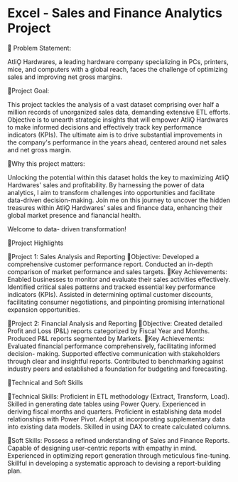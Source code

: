 # Excel - Sales and Finance Analytics Project

💾 Problem Statement:

AtliǪ Hardwares, a leading hardware company specializing in PCs, printers, mice, and computers with a global reach, faces the challenge of optimizing sales and improving net gross margins.

💾Project Goal:

This project tackles the analysis of a vast dataset comprising over half a million records of unorganized sales data, demanding extensive ETL efforts. Objective is to unearth strategic insights that will empower AtliǪ Hardwares to make informed decisions and effectively track key performance indicators (KPIs). The ultimate aim is to drive substantial improvements in the company's performance in the years ahead, centered around net sales and net gross margin.

💾Why this project matters:

Unlocking the potential within this dataset holds the key to maximizing AtliǪ Hardwares' sales and profitability.
By harnessing the power of data analytics, I aim to transform challenges into opportunities and facilitate data-driven decision-making.
Join me on this journey to uncover the hidden treasures within AtliǪ Hardwares' sales and finance data, enhancing their global market presence and fianancial health.

Welcome to data- driven transformation!

💾Project Highlights

📘Project 1: Sales Analysis and Reporting
💫Objective:
Developed a comprehensive customer performance report.
Conducted an in-depth comparison of market performance and sales targets.
💫Key Achievements:
Enabled businesses to monitor and evaluate their sales activities effectively.
Identified critical sales patterns and tracked essential key performance indicators (KPIs).
Assisted in determining optimal customer discounts, facilitating consumer negotiations, and pinpointing promising international expansion opportunities.


📘Project 2: Financial Analysis and Reporting
💫Objective:
Created detailed Profit and Loss (P&L) reports categorized by Fiscal Year and Months. Produced P&L reports segmented by Markets.
💫Key Achievements:
Evaluated financial performance comprehensively, facilitating informed decision- making.
Supported effective communication with stakeholders through clear and insightful reports.
Contributed to benchmarking against industry peers and established a foundation for budgeting and forecasting.


💾Technical and Soft Skills

💫Technical Skills:
Proficient in ETL methodology (Extract, Transform, Load). Skilled in generating date tables using Power Ǫuery.
Experienced in deriving fiscal months and quarters.
Proficient in establishing data model relationships with Power Pivot. Adept at incorporating supplementary data into existing data models. Skilled in using DAX to create calculated columns.


💫Soft Skills:
Possess a refined understanding of Sales and Finance Reports. Capable of designing user-centric reports with empathy in mind.
Experienced in optimizing report generation through meticulous fine-tuning. Skillful in developing a systematic approach to devising a report-building plan.
